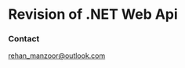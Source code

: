 # Revision of .NET Web Api


### Contact
[rehan_manzoor@outlook.com](mailto://rehan_manzoor@outlook.com)